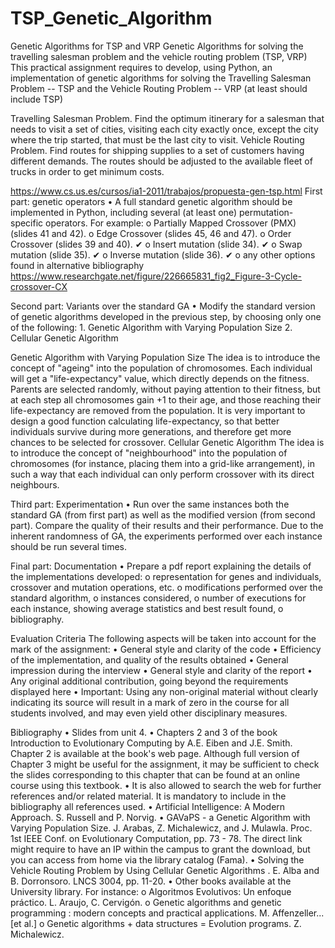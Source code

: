 # TSP_Genetic_Algorithm

Genetic Algorithms for TSP and VRP
Genetic Algorithms for solving the travelling salesman problem and the vehicle routing problem (TSP, VRP)
This practical assignment requires to develop, using Python, an implementation of genetic algorithms for solving the Travelling Salesman Problem -- TSP and the Vehicle Routing Problem -- VRP (at least should include TSP)

Travelling Salesman Problem. Find the optimum itinerary for a salesman that needs to visit a set of cities, visiting each city exactly once, except the city where the trip started, that must be the last city to visit.
Vehicle Routing Problem. Find routes for shipping supplies to a set of customers having different demands. The routes should be adjusted to the available fleet of trucks in order to get minimum costs.

https://www.cs.us.es/cursos/ia1-2011/trabajos/propuesta-gen-tsp.html
First part: genetic operators
•	A full standard genetic algorithm should be implemented in Python, including several (at least one) permutation-specific operators. For example:
    o	Partially Mapped Crossover (PMX) (slides 41 and 42).
    o	Edge Crossover (slides 45, 46 and 47).
    o	Order Crossover (slides 39 and 40). ✔
    o	Insert mutation (slide 34). ✔
    o	Swap mutation (slide 35). ✔
    o	Inverse mutation (slide 36). ✔
    o	any other options found in alternative bibliography
       https://www.researchgate.net/figure/226665831_fig2_Figure-3-Cycle-crossover-CX

Second part: Variants over the standard GA
•	Modify the standard version of genetic algorithms developed in the previous step, by choosing only one of the following:
    1.	Genetic Algorithm with Varying Population Size
    2.	Cellular Genetic Algorithm

Genetic Algorithm with Varying Population Size
The idea is to introduce the concept of "ageing" into the population of chromosomes. Each individual will get a "life-expectancy" value, which directly depends on the fitness. Parents are selected randomly, without paying attention to their fitness, but at each step all chromosomes gain +1 to their age, and those reaching their life-expectancy are removed from the population. It is very important to design a good function calculating life-expectancy, so that better individuals survive during more generations, and therefore get more chances to be selected for crossover.
Cellular Genetic Algorithm
The idea is to introduce the concept of "neighbourhood" into the population of chromosomes (for instance, placing them into a grid-like arrangement), in such a way that each individual can only perform crossover with its direct neighbours.


Third part: Experimentation
•	Run over the same instances both the standard GA (from first part) as well as the modified version (from second part). Compare the quality of their results and their performance. Due to the inherent randomness of GA, the experiments performed over each instance should be run several times.

Final part: Documentation
•	Prepare a pdf report explaining the details of the implementations developed:
o	representation for genes and individuals, crossover and mutation operations, etc.
o	modifications performed over the standard algorithm,
o	instances considered,
o	number of executions for each instance, showing average statistics and best result found,
o	bibliography.

Evaluation Criteria
The following aspects will be taken into account for the mark of the assignment:
•	General style and clarity of the code
•	Efficiency of the implementation, and quality of the results obtained
•	General impression during the interview
•	General style and clarity of the report
•	Any original additional contribution, going beyond the requirements displayed here
•	Important: Using any non-original material without clearly indicating its source will result in a mark of zero in the course for all students involved, and may even yield other disciplinary measures.



 Bibliography
•	Slides from unit 4.
•	Chapters 2 and 3 of the book Introduction to Evolutionary Computing by A.E. Eiben and J.E. Smith. Chapter 2 is available at the book's web page. Although full version of Chapter 3 might be useful for the assignment, it may be sufficient to check the slides corresponding to this chapter that can be found at an online course using this textbook.
•	It is also allowed to search the web for further references and/or related material. It is mandatory to include in the bibliography all references used.
•	Artificial Intelligence: A Modern Approach. S. Russell and P. Norvig.
•	GAVaPS - a Genetic Algorithm with Varying Population Size. J. Arabas, Z. Michalewicz, and J. Mulawla. Proc. 1st IEEE Conf. on Evolutionary Computation, pp. 73 - 78.
    The direct link might require to have an IP within the campus to grant the download, but you can access from home via the library catalog (Fama).
•	Solving the Vehicle Routing Problem by Using Cellular Genetic Algorithms . E. Alba and B. Dorronsoro. LNCS 3004, pp. 11-20.
•	Other books available at the University library. For instance:
o	Algoritmos Evolutivos: Un enfoque práctico. L. Araujo, C. Cervigón.
o	Genetic algorithms and genetic programming : modern concepts and practical applications. M. Affenzeller...[et al.]
o	Genetic algorithms + data structures = Evolution programs. Z. Michalewicz.
